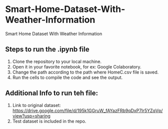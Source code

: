 # Smart-Home-Dataset-With-Weather-Information
Smart Home Dataset With Weather Information

## Steps to run the .ipynb file
1. Clone the repository to your local machine.
2. Open it in your favorite notebook, for ex: Google Colaboratory.
3. Change the path according to the path where HomeC.csv file is saved.
4. Run the cells to compile the code and see the output.

## Additional Info to run teh file:
1. Link to original dataset: https://drive.google.com/file/d/195k1GGruW_fAYazFRb9qDxP7Ir5YZqVp/view?usp=sharing
2. Test dataset is included in the repo.


